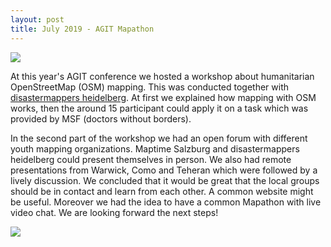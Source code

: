 ```yaml
---
layout: post
title: July 2019 - AGIT Mapathon
---
```


![]({{site.baseurl}}/img/2019-07-05_agit_mapathon_01.jpg)

At this year's AGIT conference we hosted a workshop about humanitarian OpenStreetMap (OSM) mapping. This was conducted together with [disastermappers heidelberg](https://disastermappers.wordpress.com/2019/07/03/disastermappers-at-agit-conference-salzburg-2019/). At first we explained how mapping with OSM works, then the around 15 participant could apply it on a task which was provided by MSF (doctors without borders).

In the second part of the workshop we had an open forum with different youth mapping organizations. Maptime Salzburg and disastermappers heidelberg could present themselves in person. We also had remote presentations from Warwick, Como and Teheran which were followed by a lively discussion. We concluded that it would be great that the local groups should be in contact and learn from each other. A common website might be useful. Moreover we had the idea to have a common Mapathon with live video chat. We are looking forward the next steps!

![]({{site.baseurl}}/img/2019-07-05_agit_mapathon_02.jpg)
